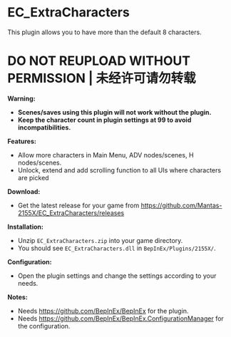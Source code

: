 # EC_ExtraCharacters

This plugin allows you to have more than the default 8 characters.  

# DO NOT REUPLOAD WITHOUT PERMISSION | 未经许可请勿转载

**Warning:**  
* **Scenes/saves using this plugin will not work without the plugin.**  
* **Keep the character count in plugin settings at 99 to avoid incompatibilities.**  

**Features:**  
* Allow more characters in Main Menu, ADV nodes/scenes, H nodes/scenes.  
* Unlock, extend and add scrolling function to all UIs where characters are picked

**Download:**  
* Get the latest release for your game from https://github.com/Mantas-2155X/EC_ExtraCharacters/releases  

**Installation:**  
* Unzip `EC_ExtraCharacters.zip` into your game directory.  
* You should see `EC_ExtraCharacters.dll` in `BepInEx/Plugins/2155X/`.  

**Configuration:**  
* Open the plugin settings and change the settings according to your needs.  

**Notes:**
* Needs https://github.com/BepInEx/BepInEx for the plugin.
* Needs https://github.com/BepInEx/BepInEx.ConfigurationManager for the configuration.

